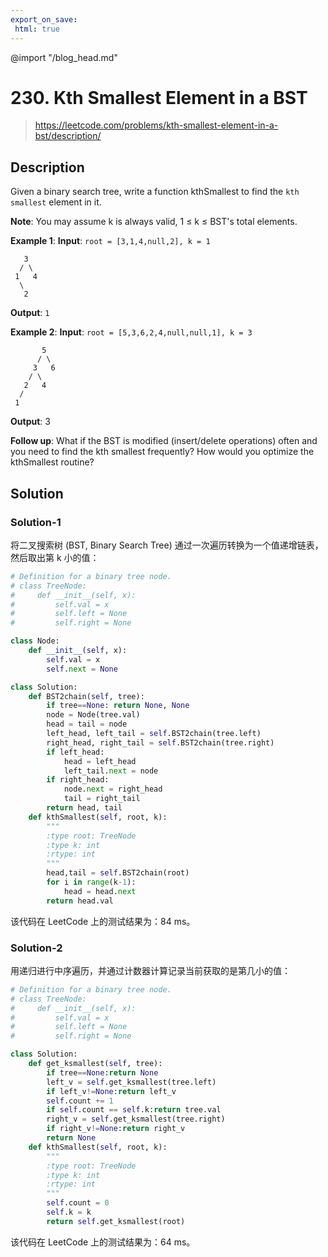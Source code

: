 ```yaml
---
export_on_save:
 html: true
---
```

@import "/blog_head.md"

# 230. Kth Smallest Element in a BST

> <https://leetcode.com/problems/kth-smallest-element-in-a-bst/description/>

## Description

Given a binary search tree, write a function kthSmallest to find the `kth smallest` element in it.

**Note**: 
You may assume k is always valid, 1 ≤ k ≤ BST's total elements.

**Example 1**:
**Input**: `root = [3,1,4,null,2], k = 1`
```
   3
  / \
 1   4
  \
   2
```
**Output**: `1`

**Example 2**:
**Input**: `root = [5,3,6,2,4,null,null,1], k = 3`
```
       5
      / \
     3   6
    / \
   2   4
  /
 1
```
**Output**: 3

**Follow up**:
What if the BST is modified (insert/delete operations) often and you need to find the kth smallest frequently? How would you optimize the kthSmallest routine?

## Solution

### Solution-1

将二叉搜索树 (BST, Binary Search Tree) 通过一次遍历转换为一个值递增链表，然后取出第 k 小的值：

```python {class=line-numbers}
# Definition for a binary tree node.
# class TreeNode:
#     def __init__(self, x):
#         self.val = x
#         self.left = None
#         self.right = None

class Node:
    def __init__(self, x):
        self.val = x
        self.next = None

class Solution:
    def BST2chain(self, tree):
        if tree==None: return None, None
        node = Node(tree.val)
        head = tail = node
        left_head, left_tail = self.BST2chain(tree.left)
        right_head, right_tail = self.BST2chain(tree.right)
        if left_head:
            head = left_head
            left_tail.next = node
        if right_head:
            node.next = right_head
            tail = right_tail
        return head, tail
    def kthSmallest(self, root, k):
        """
        :type root: TreeNode
        :type k: int
        :rtype: int
        """
        head,tail = self.BST2chain(root)
        for i in range(k-1):
            head = head.next
        return head.val
```
该代码在 LeetCode 上的测试结果为：84 ms。

### Solution-2

用递归进行中序遍历，并通过计数器计算记录当前获取的是第几小的值：
```python {class=line-numbers}
# Definition for a binary tree node.
# class TreeNode:
#     def __init__(self, x):
#         self.val = x
#         self.left = None
#         self.right = None

class Solution:
    def get_ksmallest(self, tree):
        if tree==None:return None
        left_v = self.get_ksmallest(tree.left)
        if left_v!=None:return left_v
        self.count += 1
        if self.count == self.k:return tree.val
        right_v = self.get_ksmallest(tree.right)
        if right_v!=None:return right_v
        return None
    def kthSmallest(self, root, k):
        """
        :type root: TreeNode
        :type k: int
        :rtype: int
        """
        self.count = 0
        self.k = k
        return self.get_ksmallest(root)
```
该代码在 LeetCode 上的测试结果为：64 ms。



